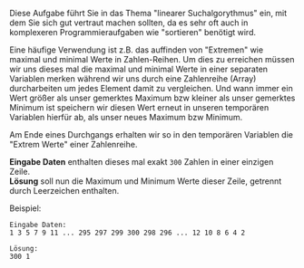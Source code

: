 <!-- #Maximum im Array -->
Diese Aufgabe führt Sie in das Thema "linearer Suchalgorythmus" ein, mit dem Sie sich gut vertraut machen sollten, 
da es sehr oft auch in komplexeren Programmieraufgaben wie "sortieren" benötigt wird. 

Eine häufige Verwendung ist z.B. das auffinden von "Extremen" wie maximal und minimal Werte in Zahlen-Reihen. 
Um dies zu erreichen müssen wir uns dieses mal die maximal und minimal Werte in einer separaten Variablen merken während
wir uns durch eine Zahlenreihe (Array) durcharbeiten um jedes Element damit zu vergleichen. 
Und wann immer ein Wert größer als unser gemerktes Maximum bzw kleiner als unser gemerktes Minimum ist speichern wir diesen Wert 
erneut in unseren temporären Variablen hierfür ab, als unser neues Maximum bzw Minimum. 

Am Ende eines Durchgangs erhalten wir so in den temporären Variablen die "Extrem Werte" einer Zahlenreihe.

**Eingabe Daten** enthalten dieses mal exakt `300` Zahlen in einer einzigen Zeile.  
**Lösung** soll nun die Maximum und Minimum Werte dieser Zeile, getrennt durch Leerzeichen enthalten.

Beispiel:

	Eingabe Daten:
	1 3 5 7 9 11 ... 295 297 299 300 298 296 ... 12 10 8 6 4 2
	
	Lösung:
	300 1
